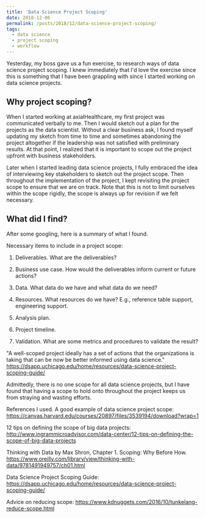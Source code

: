 ```yaml
---
title: 'Data Science Project Scoping'
date: 2018-12-06
permalink: /posts/2018/12/data-science-project-scoping/
tags:
  - data science
  - project scoping
  - workflow
---
```


Yesterday, my boss gave us a fun exercise, to research ways of data science project scoping. I knew immediately that I'd love the exercise since this is something that I have been grappling with since I started working on data science projects. 

## Why project scoping?

When I started working at axialHealthcare, my first project was communicated verbally to me. Then I would sketch out a plan for the projects as the data scientist. Without a clear business ask, I found myself updating my sketch from time to time and sometimes abandoning the project altogether if the leadership was not satisfied with preliminary results. At that point, I realized that it is important to scope out the project upfront with business stakeholders. 

Later when I started leading data science projects, I fully embraced the idea of interviewing key stakeholders to sketch out the project scope. Then throughout the implementation of the project, I kept revisiting the project scope to ensure that we are on track. Note that this is not to limit ourselves within the scope rigidly, the scope is always up for revision if we felt necessary.

## What did I find?

After some googling, here is a summary of what I found. 

Necessary items to include in a project scope:

1. Deliverables. What are the deliverables? 

2. Business use case. How would the deliverables inform current or future actions?

3. Data. What data do we have and what data do we need?

4. Resources. What resources do we have? E.g., reference table support, engineering support.

4. Analysis plan. 

5. Project timeline.

6. Validation. What are some metrics and procedures to validate the result?

"A well-scoped project ideally has a set of actions that the organizations is taking that can be now be better informed using data science." https://dsapp.uchicago.edu/home/resources/data-science-project-scoping-guide/

Admittedly, there is no one scope for all data science projects, but I have found that having a scope to hold onto throughout the project keeps us from straying and wasting efforts. 

References I used.
A good example of data science project scope: https://canvas.harvard.edu/courses/20897/files/3539194/download?wrap=1

12 tips on defining the scope of big data projects: http://www.ingrammicroadvisor.com/data-center/12-tips-on-defining-the-scope-of-big-data-projects

Thinking with Data by Max Shron, Chapter 1. Scoping: Why Before How. https://www.oreilly.com/library/view/thinking-with-data/9781491949757/ch01.html

Data Science Project Scoping Guide: https://dsapp.uchicago.edu/home/resources/data-science-project-scoping-guide/

Advice on reducing scope: https://www.kdnuggets.com/2016/10/tunkelang-reduce-scope.html

